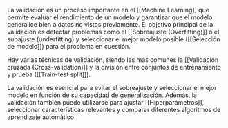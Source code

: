La validación es un proceso importante en el [[Machine Learning]] que permite evaluar el rendimiento de un modelo y garantizar que el modelo generalice bien a datos no vistos previamente. El objetivo principal de la validación es detectar problemas como el [[Sobreajuste (Overfitting)]] o el subajuste (underfitting) y seleccionar el mejor modelo posible ([[Selección de modelo]]) para el problema en cuestión.

Hay varias técnicas de validación, siendo las más comunes la [[Validación cruzada (Cross-validation)]] y la división entre conjuntos de entrenamiento y prueba ([[Train-test split]]).

La validación es esencial para evitar el sobreajuste y seleccionar el mejor modelo en función de su capacidad de generalización. Además, la validación también puede utilizarse para ajustar [[Hiperparámetros]], seleccionar características relevantes y comparar diferentes algoritmos de aprendizaje automático.